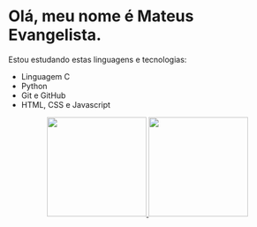 # Olá, meu nome é Mateus Evangelista.
Estou estudando estas linguagens e tecnologias:
- Linguagem C
- Python
- Git e GitHub
- HTML, CSS e Javascript
<div align="center">
  <a href="https://github.com/matEvangelista">
  <img height="180em" src="https://github-readme-stats.vercel.app/api?username=matEvangelista&show_icons=true&theme=dracula&include_all_commits=true&count_private=true"/>
  <img height="180em" src="https://github-readme-stats.vercel.app/api/top-langs/?username=matEvangelista&layout=compact&langs_count=7&theme=dracula"/>
</div>
<div style="display: inline_block">
